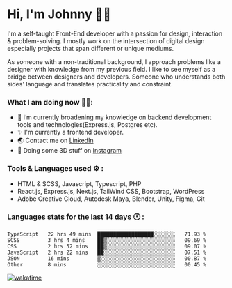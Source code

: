 # Hi, I'm Johnny 👋🧑‍

I'm a self-taught Front-End developer with a passion for design, interaction & problem-solving. I mostly work on the intersection of digital design especially projects that span different or unique mediums.

As someone with a non-traditional background, I approach problems like a designer with knowledge from my previous field. I like to see myself as a bridge between designers and developers. Someone who understands both sides' language and translates practicality and constraint.

### What I am doing now 🧑‍💻:

- 🔭 I’m currently broadening my knowledge on backend development tools and technologies(Express.js, Postgres etc).
- ✨ I'm currently a frontend developer.
- 🌏 Contact me on [LinkedIn](https://www.linkedin.com/in/johchai/)
- 🎨 Doing some 3D stuff on [Instagram](https://www.instagram.com/johnsaaz)

### Tools & Languages used ⚙️ :

- HTML & SCSS, Javascript, Typescript, PHP
- React.js, Express.js, Next.js, TailWind CSS, Bootstrap, WordPress
- Adobe Creative Cloud, Autodesk Maya, Blender, Unity, Figma, Git

### Languages stats for the last 14 days 🕛 :

<!--START_SECTION:waka-->

```text
TypeScript   22 hrs 49 mins  ██████████████████░░░░░░░   71.93 %
SCSS         3 hrs 4 mins    ██▒░░░░░░░░░░░░░░░░░░░░░░   09.69 %
CSS          2 hrs 52 mins   ██▒░░░░░░░░░░░░░░░░░░░░░░   09.07 %
JavaScript   2 hrs 22 mins   ██░░░░░░░░░░░░░░░░░░░░░░░   07.51 %
JSON         16 mins         ▒░░░░░░░░░░░░░░░░░░░░░░░░   00.87 %
Other        8 mins          ░░░░░░░░░░░░░░░░░░░░░░░░░   00.45 %
```

<!--END_SECTION:waka-->

[![wakatime](https://wakatime.com/badge/user/0cd14e89-b357-451d-b5c1-4a79286fb5a6.svg)](https://wakatime.com/@0cd14e89-b357-451d-b5c1-4a79286fb5a6)
